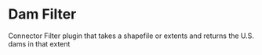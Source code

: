 # Dam Filter
Connector Filter plugin that takes a shapefile or extents and returns the U.S. dams in that extent
